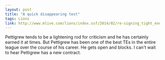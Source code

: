 ```yaml
---
layout: post
title: "A quick disappearing test"
tags: Lions
link: http://www.mlive.com/lions/index.ssf/2014/02/re-signing_tight_end_brandon_p.html
---
```


Pettigrew tends to be a lightening rod for criticism and he has certainly earned it at times.   But Pettigrew has been one of the best TEs in the entire league over the course of his career. He gets open and blocks.  I can't wait to hear Pettigrew has a new contract.
